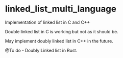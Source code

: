 # linked_list_multi_language
Implementation of linked list in C and C++

Double linked list in C is working but not as it should be.

May implement doubly linked list in C++ in the future.

@To do - Doubly Linked list in Rust.
